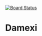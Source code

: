 [![Board Status](https://dev.azure.com/Damexi/6284ad12-fbcc-4840-9614-7e95100a5d3b/29498760-76c6-45f5-9b23-3c20c53bdc95/_apis/work/boardbadge/4d0a24fc-3514-4cf3-806e-1d3bb2641e62)](https://dev.azure.com/Damexi/6284ad12-fbcc-4840-9614-7e95100a5d3b/_boards/board/t/29498760-76c6-45f5-9b23-3c20c53bdc95/Microsoft.RequirementCategory)
# Damexi
